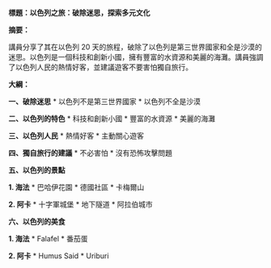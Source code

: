 **標題：以色列之旅：破除迷思，探索多元文化**

**摘要：**

講員分享了其在以色列 20 天的旅程，破除了以色列是第三世界國家和全是沙漠的迷思。以色列是一個科技和創新小國，擁有豐富的水資源和美麗的海灘。講員強調了以色列人民的熱情好客，並建議遊客不要害怕獨自旅行。

**大綱：**

**一、破除迷思**
    * 以色列不是第三世界國家
    * 以色列不全是沙漠

**二、以色列的特色**
    * 科技和創新小國
    * 豐富的水資源
    * 美麗的海灘

**三、以色列人民**
    * 熱情好客
    * 主動關心遊客

**四、獨自旅行的建議**
    * 不必害怕
    * 沒有恐怖攻擊問題

**五、以色列的景點**

**1. 海法**
    * 巴哈伊花園
    * 德國社區
    * 卡梅爾山

**2. 阿卡**
    * 十字軍城堡
    * 地下隧道
    * 阿拉伯城市

**六、以色列的美食**

**1. 海法**
    * Falafel
    * 番茄蛋

**2. 阿卡**
    * Humus Said
    * Uriburi